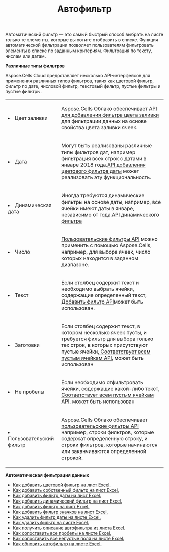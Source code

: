 ﻿---
title: Автофильтр
second_title: Aspose.Cells Cloud Documen
type: docs
url: /ru/autofilter/
aliases: [/working-with-autofilter/]
keywords: Get, add， delete, and so on for auto filter on an Excel worksheet
description: Облачные API Aspose.Cells поддерживают получение, добавление, удаление и т. д. для автоматической фильтрации на листе Excel. SDK поддерживает различные языки разработки. К ним относятся Android, C#, Go, Java, NodeJS, Perl, PHP, Python, Ruby и Swift.
weight: 100
---
Автоматический фильтр — это самый быстрый способ выбрать на листе только те элементы, которые вы хотите отобразить в списке. Функция автоматической фильтрации позволяет пользователям фильтровать элементы в списке по заданным критериям. Фильтрация по тексту, числам или датам.



**Различные типы фильтров** 

Aspose.Cells Cloud предоставляет несколько API-интерфейсов для применения различных типов фильтров, таких как цветовой фильтр, фильтр по дате, числовой фильтр, текстовый фильтр, пустые фильтры и пустые фильтры.

<table class="table table-striped">
  <tr>
  <td class="col-md-2"> <li>Цвет заливки</li> </td>
  <td class="col-md-10">
  <p> Aspose.Cells Облако обеспечивает
 <a href="/cells/ru/autofilter/add-color-filter/">API для добавления фильтра цвета заливки</a>
для фильтрации данных на основе свойства цвета заливки ячеек.</p>
  </td>
  </tr>
  <tr>
    <td class="col-md-2"> <li>Дата</li> </td>
  <td class="col-md-10">
  <p>
 Могут быть реализованы различные типы фильтров дат, например фильтрация всех строк с датами в январе 2018 года.<a href="/cells/ru/autofilter/add-date-filter/">API добавления цветового фильтра даты</a> может реализовать эту функциональность.
</p>
  </td>
  </tr>
    <tr>
    <td class="col-md-2"> <li>Динамическая дата</li> </td>
  <td class="col-md-10">
  <p>
 Иногда требуются динамические фильтры на основе даты, например, все ячейки имеют даты в январе, независимо от года.<a href="/cells/ru/autofilter/add-dynamic-filter/">API динамического фильтра</a>  
</p>
  </td>
  </tr>
      <tr>
    <td class="col-md-2"> <li>Число</li> </td>
  <td class="col-md-10">
  <p>
<a href="/cells/ru/autofilter/add-filter/">Пользовательские фильтры API</a> можно применить с помощью Aspose.Cells, например, для выбора ячеек, число которых находится в заданном диапазоне.
</p>
  </td>
  </tr>
        <tr>
    <td class="col-md-2"> <li>Текст</li> </td>
  <td class="col-md-10">
  <p>
 Если столбец содержит текст и необходимо выбрать ячейки, содержащие определенный текст,<a href="/cells/ru/autofilter/add-filter/"> Добавить фильтр API</a>может быть использован.
</p>
  </td>
  </tr>
          <tr>
    <td class="col-md-2"> <li>Заготовки</li> </td>
  <td class="col-md-10">
  <p>

 Если столбец содержит текст, в котором несколько ячеек пусты, и требуется фильтр для выбора только тех строк, в которых присутствуют пустые ячейки,<a href="/cells/ru/autofilter/match-all-blank/"> Соответствует всем пустым ячейкам API.</a> может быть использован
</p>
  </td>
  </tr>
            <tr>
    <td class="col-md-2"> <li>Не пробелы</li> </td>
  <td class="col-md-10">
  <p>

 Если необходимо отфильтровать ячейки, содержащие какой-либо текст,<a href="/cells/ru/autofilter/match-all-blank/"> Соответствует всем пустым ячейкам API.</a> может быть использован
</p>
  </td>
  </tr>
              <tr>
    <td class="col-md-2"> <li>Пользовательский фильтр</li> </td>
  <td class="col-md-10">
  <p>
 Aspose.Cells Облако обеспечивает<a href="/cells/ru/autofilter/add-dynamic-filter/"> пользовательские фильтры API</a> например, строки фильтров, которые содержат определенную строку, и строки фильтров, которые начинаются или заканчиваются определенной строкой.
</p>
  </td>
  </tr>
</table>


**Автоматическая фильтрация данных**

- [Как добавить цветовой фильтр на лист Excel.](/cells/ru/autofilter/add-color-filter/)
- [Как добавить собственный фильтр на лист Excel.](/cells/ru/autofilter/add-custom-filter/)
- [Как добавить фильтр даты на лист Excel.](/cells/ru/autofilter/add-date-filter/)
- [Как добавить динамический фильтр на лист Excel.](/cells/ru/autofilter/add-dynamic-filter/)
- [Как добавить фильтр на лист Excel.](/cells/ru/autofilter/add-filter/)
- [Как добавить фильтр значков на лист Excel.](/cells/ru/autofilter/add-icon-filter/)
- [Как удалить фильтр даты на листе Excel.](/cells/ru/autofilter/delete-a-date-filter/)
- [Как удалить фильтр на листе Excel.](/cells/ru/delete-filter/)
- [Как получить описание автофильтра из листа Excel.](/cells/ru/autofilter/get/)
- [Как сопоставить все пробелы на листе Excel.](/cells/ru/autofilter/match-all-blank/)
- [Как сопоставить все непустые поля на листе Excel.](/cells/ru/autofilter/match-all-non-blank/)
- [Как обновить автофильтр на листе Excel.](/cells/ru/autofilter/refresh/)

